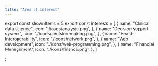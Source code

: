 ```yaml
---
title: "Area of interest"
---
```


export const shownItems = 5
export const interests = [
  {
    name: "Clinical data science",
    icon: "./icons/analysis.png",
  },
  {
    name: "Decision support system",
    icon: "./icons/decision-making.png",
  },
  {
    name: "Health Interoperability",
    icon: "./icons/network.png",
  },
  {
    name: "Web development",
    icon: "./icons/web-programming.png",
  },
  {
    name: "Financial Management",
    icon: "./icons/finance.png",
  },
]

;
